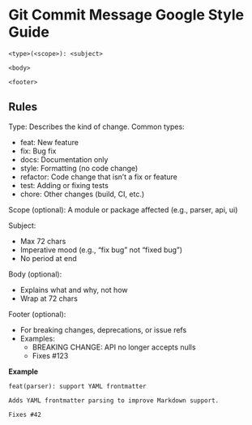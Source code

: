 # Git Commit Message Google Style Guide

```
<type>(<scope>): <subject>

<body>

<footer>
```

## Rules

Type: Describes the kind of change. Common types:

- feat: New feature
- fix: Bug fix
- docs: Documentation only
- style: Formatting (no code change)
- refactor: Code change that isn’t a fix or feature
- test: Adding or fixing tests
- chore: Other changes (build, CI, etc.)

Scope (optional): A module or package affected (e.g., parser, api, ui)

Subject:

- Max 72 chars
- Imperative mood (e.g., “fix bug” not “fixed bug”)
- No period at end

Body (optional):

- Explains what and why, not how
- Wrap at 72 chars

Footer (optional):

- For breaking changes, deprecations, or issue refs
- Examples:
  - BREAKING CHANGE: API no longer accepts nulls
  - Fixes #123

**Example**

```
feat(parser): support YAML frontmatter

Adds YAML frontmatter parsing to improve Markdown support.

Fixes #42
```
